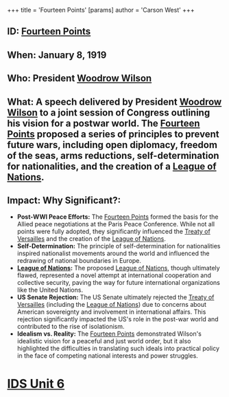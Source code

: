 +++
 title = 'Fourteen Points'
[params]
	author = 'Carson West'
+++
## ID: [Fourteen Points](./../fourteen-points/)

## When: January 8, 1919

## Who: President [Woodrow Wilson](./../woodrow-wilson/)

## What:  A speech delivered by President [Woodrow Wilson](./../woodrow-wilson/) to a joint session of Congress outlining his vision for a postwar world.  The [Fourteen Points](./../fourteen-points/) proposed a series of principles to prevent future wars, including open diplomacy, freedom of the seas, arms reductions, self-determination for nationalities, and the creation of a [League of Nations](./../league-of-nations/).

## Impact: Why Significant?:
* **Post-WWI Peace Efforts:**  The [Fourteen Points](./../fourteen-points/) formed the basis for the Allied peace negotiations at the Paris Peace Conference. While not all points were fully adopted, they significantly influenced the [Treaty of Versailles](./../treaty-of-versailles/) and the creation of the [League of Nations](./../league-of-nations/).
* **Self-Determination:** The principle of self-determination for nationalities inspired nationalist movements around the world and influenced the redrawing of national boundaries in Europe.
* **[League of Nations](./../league-of-nations/):** The proposed [League of Nations](./../league-of-nations/), though ultimately flawed, represented a novel attempt at international cooperation and collective security, paving the way for future international organizations like the United Nations.
* **US Senate Rejection:**  The US Senate ultimately rejected the [Treaty of Versailles](./../treaty-of-versailles/) (including the [League of Nations](./../league-of-nations/)) due to concerns about American sovereignty and involvement in international affairs. This rejection significantly impacted the US's role in the post-war world and contributed to the rise of isolationism.
* **Idealism vs. Reality:** The [Fourteen Points](./../fourteen-points/) demonstrated Wilson's idealistic vision for a peaceful and just world order, but it also highlighted the difficulties in translating such ideals into practical policy in the face of competing national interests and power struggles.

# [IDS Unit 6](./../ids-unit-6/)